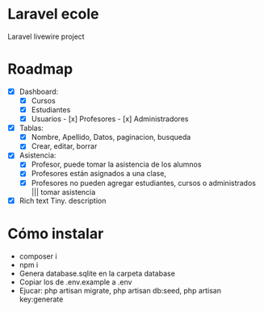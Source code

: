 # Laravel ecole

Laravel livewire project

# Roadmap

-   [x] Dashboard:
    -   [x] Cursos
    -   [x] Estudiantes
    -   [x] Usuarios - [x] Profesores - [x] Administradores
-   [x] Tablas:
    -   [x] Nombre, Apellido, Datos, paginacion, busqueda
    -   [x] Crear, editar, borrar
-   [x] Asistencia:
    -   [x] Profesor, puede tomar la asistencia de los alumnos
    -   [x] Profesores están asignados a una clase,
    -   [x] Profesores no pueden agregar estudiantes, cursos o administrados ||| tomar asistencia
-   [x] Rich text Tiny. description

# Cómo instalar

-   composer i
-   npm i
-   Genera database.sqlite en la carpeta database
-   Copiar los de .env.example a .env
-   Ejucar: php artisan migrate, php artisan db:seed, php artisan key:generate
